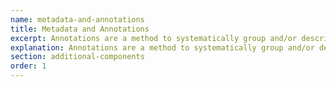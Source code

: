 ```yaml
---
name: metadata-and-annotations
title: Metadata and Annotations
excerpt: Annotations are a method to systematically group and/or describe things in Synapse.
explanation: Annotations are a method to systematically group and/or describe things in Synapse.
section: additional-components
order: 1
---
```

